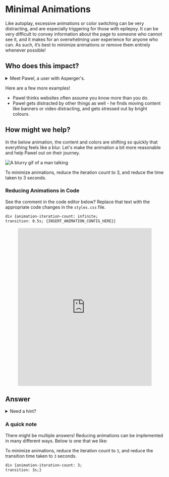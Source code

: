 # Minimal Animations

Like autoplay, excessive animations or color switching can be very distracting, and are especially triggering for those with epilepsy. It can be very difficult to convey information about the page to someone who cannot see it, and it makes for an overwhelming user experience for anyone who can. As such, it’s best to minimize animations or remove them entirely whenever possible!

## Who does this impact?


<details><summary>Meet Pawel, a user with Asperger's.</summary>
  
  ### Pawel Says
"Websites can be so distracting. It takes me ages to do anything sometimes, as I feel like I have to read every word and click on every link."
  
  ### About Pawel

  * Pawel is 24 and lives with his mum and dad in Baton Rouge. He has been looking for a job as a pharmacologist since finished his chemistry degree.
  * He has Asperger’s, a condition on the autism spectrum that affects how he sees the world and interacts with people. He was also recently diagnosed with anxiety.
  * He’s recently been looking at the National Autistic Society’s (UK) resources on employment. He’ll approach them for more support when he feels a bit more ready.
  
  ### Pawel's Technology
  
  * Pawel is good with technology and can usually figure out how things work himself. He prefers to use apps because they’re simpler and less cluttered than websites.
  * His parents recently bought him a laptop for his birthday, which is great for playing games and looking for jobs.
  * He struggles with face to face communication, but likes chatting to people in gaming communities online. He gave up social media as all the comments were making him anxious.
  
  ### Pawel's Goals/Wishes
  
  * Pawel wishes he could find what he needs on websites more easily - sometimes there’s so much to read through.
  * He wants to be able to talk to people using web chat instead of the phone so he has time to think about what he wants to say.
</details>

Here are a few more examples!

  * Pawel thinks websites often assume you know more than you do.
  * Pawel gets distracted by other things as well - he finds moving content like banners or video distracting, and gets stressed out by bright colours.

## How might we help?
In the below animation, the content and colors are shifting so quickly that everything feels like a blur. Let's make the animation a bit more reasonable and help Pawel out on their journey.

![A blurry gif of a man talking](https://c.tenor.com/rEyvlPG_0rgAAAAM/balling-talking.gif)

To minimize animations, reduce the iteration count to 3, and reduce the time taken to 3 seconds.

### Reducing Animations in Code

See the comment in the code editor below? Replace that text with the appropriate code changes in the `styles.css` file.

```html
div {animation-iteration-count: infinite;
transition: 0.5s; {INSERT_ANIMATION_CONFIG_HERE}}
```

<figure>
<iframe frameborder="0" width="100%" height="500px" src="https://replit.com/@nikhilvytla1/AnimationExercise1?lite=1?outputonly=1">
</iframe>
</figure>


## Answer

<details><summary>Need a hint?</summary>
This section uses CSS. If you need help with CSS, we suggest checking out Flexbox Froggy or CSS Diner for tips!
</details>

### A quick note
There might be multiple answers! Reducing animations can be implemented in many different ways. Below is one that we like:


To minimize animations, reduce the iteration count to `3`, and reduce the transition time taken to `3` seconds.

```html
div {animation-iteration-count: 3;
transition: 3s;}
```
